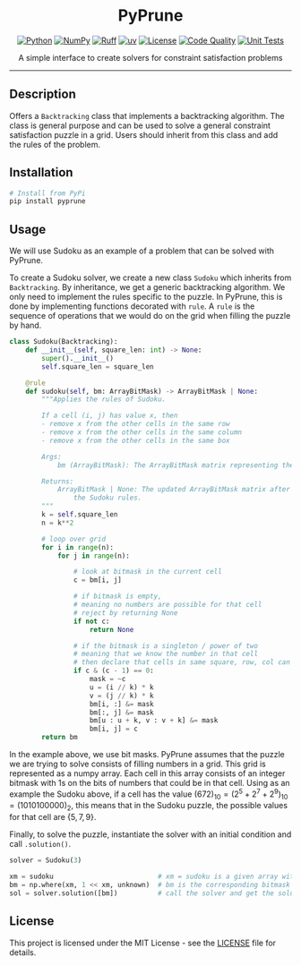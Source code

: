<div align="center">

# PyPrune
[![Python](https://img.shields.io/badge/Python-3776ab?logo=python&logoColor=white)](https://www.python.org/)
[![NumPy](https://img.shields.io/badge/NumPy-4dabcf?logo=numpy&logoColor=white)](https://numpy.org/)
[![Ruff](https://img.shields.io/badge/Ruff-261230?logo=ruff&logoColor=white)](https://github.com/astral-sh/ruff)
[![uv](https://img.shields.io/badge/uv-de5fe9?logo=uv&logoColor=white)](https://github.com/astral-sh/uv)
[![License](https://img.shields.io/badge/License-MIT-green.svg?labelColor=gray)](LICENSE)
[![Code Quality](https://github.com/miguelbper/pyprune/actions/workflows/code-quality.yaml/badge.svg)](https://github.com/miguelbper/pyprune/actions/workflows/code-quality.yaml)
[![Unit Tests](https://github.com/miguelbper/pyprune/actions/workflows/tests.yaml/badge.svg)](https://github.com/miguelbper/pyprune/actions/workflows/tests.yaml)

A simple interface to create solvers for constraint satisfaction problems

</div>

---

## Description

Offers a `Backtracking` class that implements a backtracking algorithm. The class is general purpose and can be used to solve a general constraint satisfaction puzzle in a grid. Users should inherit from this class and add the rules of the problem.

## Installation

```bash
# Install from PyPi
pip install pyprune
```

## Usage

We will use Sudoku as an example of a problem that can be solved with PyPrune.

To create a Sudoku solver, we create a new class `Sudoku` which inherits from `Backtracking`. By inheritance, we get a generic backtracking algorithm. We only need to implement the rules specific to the puzzle. In PyPrune, this is done by implementing functions decorated with `rule`. A `rule` is the sequence of operations that we would do on the grid when filling the puzzle by hand.

```python
class Sudoku(Backtracking):
    def __init__(self, square_len: int) -> None:
        super().__init__()
        self.square_len = square_len

    @rule
    def sudoku(self, bm: ArrayBitMask) -> ArrayBitMask | None:
        """Applies the rules of Sudoku.

        If a cell (i, j) has value x, then
        - remove x from the other cells in the same row
        - remove x from the other cells in the same column
        - remove x from the other cells in the same box

        Args:
            bm (ArrayBitMask): The ArrayBitMask matrix representing the grid.

        Returns:
            ArrayBitMask | None: The updated ArrayBitMask matrix after applying
                the Sudoku rules.
        """
        k = self.square_len
        n = k**2

        # loop over grid
        for i in range(n):
            for j in range(n):

                # look at bitmask in the current cell
                c = bm[i, j]

                # if bitmask is empty,
                # meaning no numbers are possible for that cell
                # reject by returning None
                if not c:
                    return None

                # if the bitmask is a singleton / power of two
                # meaning that we know the number in that cell
                # then declare that cells in same square, row, col can't have the same num
                if c & (c - 1) == 0:
                    mask = ~c
                    u = (i // k) * k
                    v = (j // k) * k
                    bm[i, :] &= mask
                    bm[:, j] &= mask
                    bm[u : u + k, v : v + k] &= mask
                    bm[i, j] = c
        return bm
```

In the example above, we use bit masks. PyPrune assumes that the puzzle we are trying to solve consists of filling numbers in a grid. This grid is represented as a numpy array. Each cell in this array consists of an integer bitmask with 1s on the bits of numbers that could be in that cell. Using as an example the Sudoku above, if a cell has the value $`(672)_{10} = (2^5 + 2^7 + 2^9)_{10} = (1010100000)_2`$, this means that in the Sudoku puzzle, the possible values for that cell are $`\{5,7,9\}`$.

Finally, to solve the puzzle, instantiate the solver with an initial condition and call `.solution()`.

```python
solver = Sudoku(3)

xm = sudoku                          # xm = sudoku is a given array with some cells already filled
bm = np.where(xm, 1 << xm, unknown)  # bm is the corresponding bitmask matrix
sol = solver.solution([bm])          # call the solver and get the solution
```

## License

This project is licensed under the MIT License - see the [LICENSE](LICENSE) file for details.
